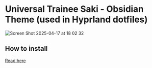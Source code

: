 # Universal Trainee Saki - Obsidian Theme (used in Hyprland dotfiles)
![Screen Shot 2025-04-17 at 18 02 32](https://github.com/user-attachments/assets/f0797898-aaed-4adc-8a8b-9c7fde64e567)

## How to install
[Read here](https://github.com/furinalover8236/UTS-Hyprland/tree/main?tab=readme-ov-file#install-obsidian-theme-only-if-you-have-obsidian-installed)
